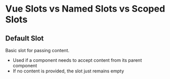 # Vue Slots vs Named Slots vs Scoped Slots

## Default Slot  
Basic slot for passing content.  
- Used if a component needs to accept content from its parent component  
- If no content is provided, the slot just remains empty